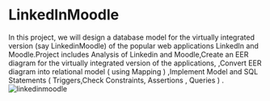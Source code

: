 # LinkedInMoodle
In this project, we will design a database model for the virtually integrated version (say LinkedinMoodle) of the popular web applications LinkedIn and Moodle.Project includes Analysis of Linkedin and Moodle,Create an EER diagram for the virtually integrated version of the applications, ,Convert EER diagram into relational model ( using Mapping ) ,Implement Model and SQL Statements ( Triggers,Check Constraints, Assertions , Queries ) .
![linkedinmoodle](https://user-images.githubusercontent.com/82888052/158073018-b4f512ac-0b46-4976-8e0d-473ba86215da.jpg)
